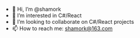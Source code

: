 - 👋 Hi, I’m @shamork
- 👀 I’m interested in C#/React
- 💞️ I’m looking to collaborate on C#/React projects
- 📫 How to reach me: shamork@163.com

<!---
shamork/shamork is a ✨ special ✨ repository because its `README.md` (this file) appears on your GitHub profile.
You can click the Preview link to take a look at your changes.
--->
